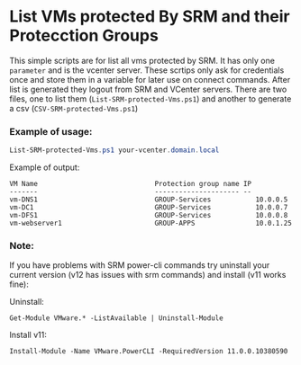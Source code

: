 # List VMs protected By SRM and their Protecction Groups

This simple scripts are for list all vms protected by SRM. It has only one `parameter` and is the vcenter server.
These scrtips only ask for credentials once and store them in a variable for later use on connect commands. After list is generated they logout from SRM and VCenter servers.
There are two files, one to list them (`List-SRM-protected-Vms.ps1`) and another to generate a csv (`CSV-SRM-protected-Vms.ps1`)

### Example of usage:

```PowerShell
List-SRM-protected-Vms.ps1 your-vcenter.domain.local
```

Example of output:
```
VM Name                             Protection group name IP
-------                             --------------------- --
vm-DNS1                             GROUP-Services           10.0.0.5
vm-DC1                              GROUP-Services           10.0.0.7
vm-DFS1                             GROUP-Services           10.0.0.8
vm-webserver1                       GROUP-APPS               10.0.1.25
```

### Note:
If you have problems with SRM power-cli commands try uninstall your current version (v12 has issues with srm commands) and install (v11 works fine):

Uninstall:
```
Get-Module VMware.* -ListAvailable | Uninstall-Module
```

Install v11:
```
Install-Module -Name VMware.PowerCLI -RequiredVersion 11.0.0.10380590
```
